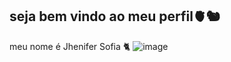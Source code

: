 ## seja bem vindo ao meu perfil🫀🐿️

meu nome é Jhenifer Sofia
🐈
![image](https://github.com/user-attachments/assets/c179d557-6e52-4dda-ae00-7e4023769d69)

